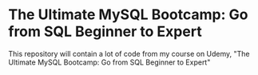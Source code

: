 # The Ultimate MySQL Bootcamp: Go from SQL Beginner to Expert
This repository will contain a lot of code from my course on Udemy, 
"The Ultimate MySQL Bootcamp: Go from SQL Beginner to Expert"

